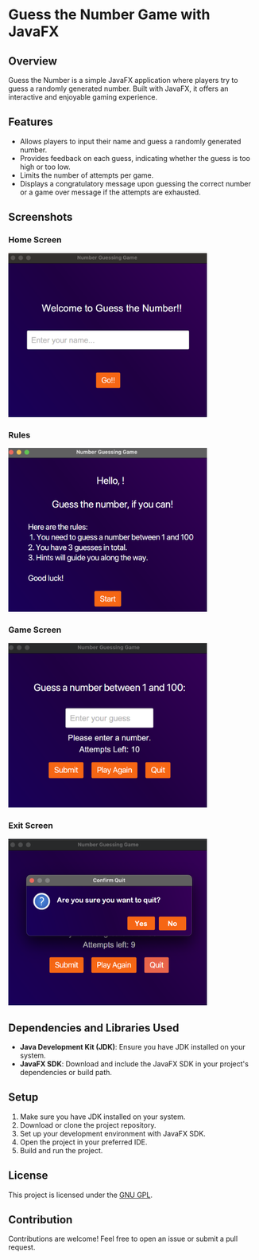 # Guess the Number Game with JavaFX

## Overview
Guess the Number is a simple JavaFX application where players try to guess a randomly generated number. Built with JavaFX, it offers an interactive and enjoyable gaming experience.

## Features
- Allows players to input their name and guess a randomly generated number.
- Provides feedback on each guess, indicating whether the guess is too high or too low.
- Limits the number of attempts per game.
- Displays a congratulatory message upon guessing the correct number or a game over message if the attempts are exhausted.

## Screenshots
### Home Screen
<img src="src/main/resources/images/ss1.png" alt="Home Screen" width="400">

### Rules 
<img src="src/main/resources/images/ss2.png" alt="Rules" width="400">

### Game Screen
<img src="src/main/resources/images/ss3.png" alt="Game Screen" width="400">

### Exit Screen
<img src="src/main/resources/images/ss4.png" alt="Exit Screen" width="400">


## Dependencies and Libraries Used
- **Java Development Kit (JDK)**: Ensure you have JDK installed on your system.
- **JavaFX SDK**: Download and include the JavaFX SDK in your project's dependencies or build path.

## Setup
1. Make sure you have JDK installed on your system.
2. Download or clone the project repository.
3. Set up your development environment with JavaFX SDK.
4. Open the project in your preferred IDE.
5. Build and run the project.

## License
This project is licensed under the [GNU GPL](LICENSE).

## Contribution
Contributions are welcome! Feel free to open an issue or submit a pull request.
